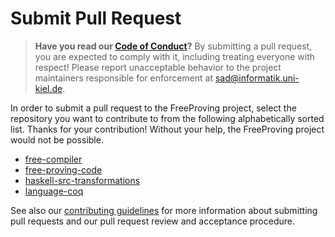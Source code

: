 # Submit Pull Request

> **Have you read our [Code of Conduct][guidelines/CODE_OF_CONDUCT]?**
> By submitting a pull request, you are expected to comply with it, including treating everyone with respect!
> Please report unacceptable behavior to the project maintainers responsible for enforcement at [sad@informatik.uni-kiel.de](mailto:sad@informatik.uni-kiel.de).

In order to submit a pull request to the FreeProving project, select the repository you want to contribute to from the following alphabetically sorted list.
Thanks for your contribution!
Without your help, the FreeProving project would not be possible.

 - [free-compiler][]
 - [free-proving-code][]
 - [haskell-src-transformations][]
 - [language-coq][]

See also our [contributing guidelines][guidelines/CONTRIBUTING] for more information about submitting pull requests and our pull request review and acceptance procedure.

[guidelines/CODE_OF_CONDUCT]:
  https://github.com/FreeProving/guidelines/blob/master/CODE_OF_CONDUCT.md
  "FreeProving Guidelines — Code of Conduct"
[guidelines/CONTRIBUTING]:
  https://github.com/FreeProving/guidelines/blob/master/CONTRIBUTING.md#contributing-code
  "FreeProving Guidelines — Contributing Guidelines — Contributing Code"

[free-compiler]:
  https://github.com/FreeProving/free-compiler/pulls
  "Free Compiler — Pull Requests"

[free-proving-code]:
  https://github.com/FreeProving/free-proving-code/pulls
  "free-proving-code — Pull Requests"

[haskell-src-transformations]:
  https://github.com/FreeProving/haskell-src-transformations/pulls
  "haskell-src-transformations — Pull Requests"

[language-coq]:
  https://github.com/FreeProving/language-coq/pulls
  "language-coq — Pull Requests"
